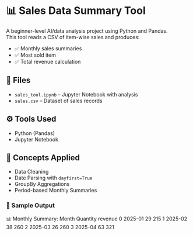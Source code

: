 # 📊 Sales Data Summary Tool

A beginner-level AI/data analysis project using Python and Pandas.  
This tool reads a CSV of item-wise sales and produces:

- ✅ Monthly sales summaries
- ✅ Most sold item
- ✅ Total revenue calculation

## 📁 Files
- `sales_tool.ipynb` – Jupyter Notebook with analysis
- `sales.csv` – Dataset of sales records

## ⚙️ Tools Used
- Python (Pandas)
- Jupyter Notebook

## 🧠 Concepts Applied
- Data Cleaning
- Date Parsing with `dayfirst=True`
- GroupBy Aggregations
- Period-based Monthly Summaries

### 📌 Sample Output
📊 Monthly Summary:
     Month  Quantity  revenue
0  2025-01        29      215
1  2025-02        38      260
2  2025-03        26      260
3  2025-04        63      321
